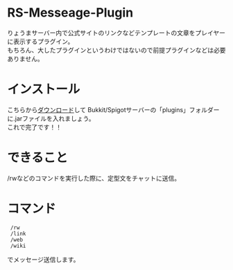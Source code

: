 # RS-Messeage-Plugin
りょうまサーバー内で公式サイトのリンクなどテンプレートの文章をプレイヤーに表示するプラグイン。  
もちろん、大したプラグインというわけではないので前提プラグインなどは必要ありません。
# インストール
こちらから[ダウンロード](https://github.com/RYOUMA1117/RS-Messeage-Plugin/releases)して
Bukkit/Spigotサーバーの「plugins」フォルダーに.jarファイルを入れましょう。  
これで完了です！！
# できること
/rwなどのコマンドを実行した際に、定型文をチャットに送信。
# コマンド
     /rw
     /link
     /web
     /wiki
でメッセージ送信します。
